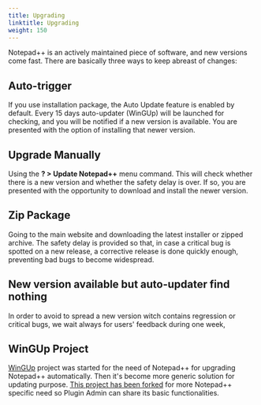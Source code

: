 ```yaml
---
title: Upgrading
linktitle: Upgrading
weight: 150
---
```


Notepad++ is an actively maintained piece of software, and new versions come fast. There are basically three ways to keep abreast of changes:

## Auto-trigger
If you use installation package, the Auto Update feature is enabled by default. Every 15 days auto-updater (WinGUp) will be launched for checking, and you will be notified if a new version is available. You are presented with the option of installing that newer version.

## Upgrade Manually
Using the **? > Update Notepad++** menu command. This will check whether there is a new version and whether the safety delay is over. If so, you are presented with the opportunity to download and install the newer version.

## Zip Package
Going to the main website and downloading the latest installer or zipped archive.
The safety delay is provided so that, in case a critical bug is spotted on a new release, a corrective release is done quickly enough, preventing bad bugs to become widespread.

## New version available but auto-updater find nothing
In order to avoid to spread a new version witch contains regression or critical bugs, we wait always for users' feedback during one week,

## WinGUp Project
[WinGUp](http://wingup.org/) project was started for the need of Notepad++ for upgrading Notepad++ automatically. Then it's become more generic solution for updating purpose. [This project has been forked](https://github.com/notepad-plus-plus/wingup) for more Notepad++ specific need so Plugin Admin can share its basic functionalities.